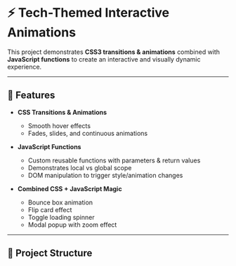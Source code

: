 # ⚡ Tech-Themed Interactive Animations

This project demonstrates **CSS3 transitions & animations** combined with **JavaScript functions** to create an interactive and visually dynamic experience.

---

## 🚀 Features
- **CSS Transitions & Animations**  
  - Smooth hover effects  
  - Fades, slides, and continuous animations  

- **JavaScript Functions**  
  - Custom reusable functions with parameters & return values  
  - Demonstrates local vs global scope  
  - DOM manipulation to trigger style/animation changes  

- **Combined CSS + JavaScript Magic**  
  - Bounce box animation  
  - Flip card effect  
  - Toggle loading spinner  
  - Modal popup with zoom effect  

---

## 📂 Project Structure
